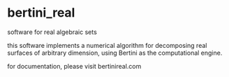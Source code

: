 bertini_real
============

software for real algebraic sets

this software implements a numerical algorithm for decomposing real surfaces of arbitrary dimension, using Bertini as the computational engine.  

for documentation, please visit bertinireal.com
